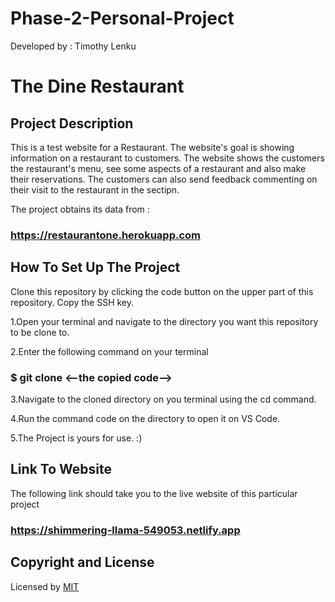 # Phase-2-Personal-Project

Developed by : Timothy Lenku

# The Dine Restaurant

## Project Description

This is a test website for a Restaurant. The website's goal is showing information on a restaurant to customers. The website shows the customers the restaurant's menu, see some aspects of a restaurant and also make their reservations. The customers can also send feedback commenting on their visit to the restaurant in the sectipn. 

The project obtains its data from :
###  https://restaurantone.herokuapp.com
## How To Set Up The Project

Clone this repository by clicking the code button on the upper part of this repository. Copy the SSH key.

1.Open your terminal and navigate to the directory you want this repository to be clone to.

2.Enter the following command on your terminal

### $ git clone <--the copied code-->
3.Navigate to the cloned directory on you terminal using the cd command.

4.Run the command code on the directory to open it on VS Code.

5.The Project is yours for use. :)

## Link To Website
The following link should take you to the live website of this particular project
### https://shimmering-llama-549053.netlify.app

 ## Copyright and License
 
  Licensed by <a href="https://github.com/esipil/phase-2-personal-project/commit/c9aea994077cb474989074aea17c630cf61a03c2" />MIT
